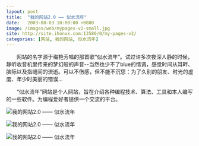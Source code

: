 ```yaml
---
layout: post
title:  "我的网站2.0 —— 似水流年"
date:   2003-08-03 10:00:00 +0800
image: /images/web/mypages-v2-small.jpg
site: http://site.ihonux.com:13580/0/my-pages-v2/
categories: [网站, 我的网站, 似水流年]
---
```


　　网站的名字源于梅艳芳唱的那首歌“似水流年”。试过许多次夜深人静的时候，静听收音机里传来的梦幻般的声音--当然也少不了blue的情调，感觉时间从耳畔、脑际以及指缝间的流逝。可以不伤感，但不能不沉思：为了久别的朋友、时光的虚度、年少时美丽的错误...

　　“似水流年”网站是个人网站，旨在介绍各种编程技术、算法、工具和本人编写的一些软件。为编程爱好者提供一个交流的平台。 


![我的网站2.0 —— 似水流年]({{site.baseurl}}/images/web/我的网站2-似水流年.png)

![我的网站2.0 —— 似水流年]({{site.baseurl}}/images/web/我的网站2-似水流年-1.png)

![我的网站2.0 —— 似水流年]({{site.baseurl}}/images/web/我的网站2-似水流年-2.png)
